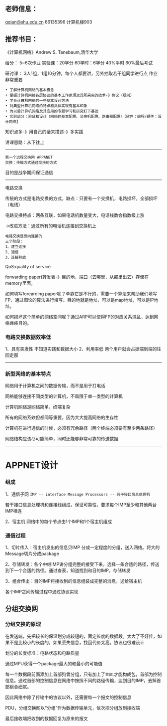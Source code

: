## 老师信息：
qqian@shu.edu.cn
66135396
计算机楼903

## 推荐书目：
《计算机网络》Andrew S. Tanebaum,清华大学

给分：
5~6次作业
实验课：20学分
60学时：6学分
40%平时
60%最后考试

研讨课： 3人1组，1组10分钟，每个人都要讲，另外抽取若干组同学进行点
作业非常重要
```
• 了解计算机网络的基本概念
• 掌握计算机网络各层协议的基本工作原理及其所采用的技术-》协议（规则）
• 学会计算机网络的一些基本设计方法
• 对典型计算机网络的特点和具体实现有基本印象
• 为以后计算机网络及其应用的专题学习和研究打下基础
• 实验部分：验证和设计（网络的基本配置、交换机配置、路由器配置）【软件：编程/硬件：设计网络】
```
知识点多-》用自己的话来描述-》多实践

讲课思路：从下往上

---
```
第一个远程交换网 APPANET
交换：传输方式通过交换的方式
```
目的是战争期间保证通信

---
电路交换

传统的方式是电路交换的方式，缺点：只要有一个交换机，电路损坏，全部损坏（电线）

电路交换特点：两条互联，如果电话机数量变大，电话线数会指数级上涨

->改进方法：通过所有的电话机连接到交换机上

```
电路交换是面向连接的
三个阶段：
1、建立连接
2、通信
3、连接释放
```
QoS:quality of service

forwarding paper(转发表-》目的地，端口（去哪里，从那里出去）存储在memory里面，

如何填写forearding paper呢？单靠它是不行的，需要一个算法来帮助我们填写FP，通过图论的算法进行填写。目的地就是地址，可以是map地址，可以是IP地址。

如何损坏这个简单的网络空间呢？通过ARP可以使得FP的对应关系混乱，达到网络瘫痪目的。

### 电路交换数据效率低
1、具有突发性
不知道实践和数据大小
2、利用率低
两个用户就会占据端到端的往回走那

---

### 新型网络的基本特点

网络用于计算机之间的数据传输，而不是用于打电话

网络能够连接不同类型的计算机，不局限于单一类型的计算机

计算机网络是网络简单，终端复杂

所有的网络系欸但都同等重要，因为大大提高网络的生存性

计算机在进行通信的时候，必须有冗余路径（两个终端必须要有至少两条路径）

网络结构应该尽可能简单，同时还能够非常可靠的传送数据

---
# APPNET设计

### 组成
1、通信子网
```IMP -- interface Message Processors -- 若干接口信息处理机```

若干接口信息处理机和连接线组成，保证可靠性，要求每个IMP至少和其他两台IMP相连

2、宿主机
网络中的每个节点由1个IMP和1个宿主机组成

###  通信过程
1、切片传入：宿主机发出的信息贝IMP 分成一定程度的分组，送入网络。将大的Message切片分成package

2、存储转发：各个中继IMP讲分组完整的接受下来，选择一条合适的路径，传送到下一个合适的路径。通过查表，知道找到和目的IMP，存储转发

3、组合传出：目的IMP将接收到的信息组装成完整的消息，送给宿主机

各个IMP之间传输过程中通过协议实现

## 分组交换网 
### 分组交换的原理
在发送端，先把较长的保温划分成较短的，固定长度的数据段。太大了不好传，如果不是比较小的长度的，如果丢失信息，找回代价太高。协议也很难设计

划分的长度标准：电路状态和电路质量

通过MPU获得一个package最大的和最小的可能值

每一个数据段前面添加上首部狗曾分组，只有加上了```首部```,才能构成包，首部为控制信息。通过首部的控制信息在网络中按照不同的路径传输，达到目的IMP，去掉首部组合细腻。

因此网络中除了传输中的协议以外，还需要每一个报文的控制信息

PDU，分组交换网以“分组”作为数据传输单元，依次把分组放到接收端

最后接收端把收到的数据回复为原来的报文
